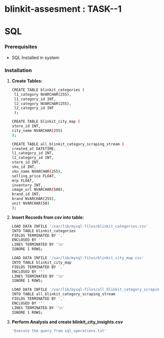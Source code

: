 # blinkit-assesment : TASK--1
# SQL

### Prerequisites

- SQL Installed in system

### Installation

1. **Create Tables:**

   ```bash
   CREATE TABLE blinkit_categories (
    l1_category NVARCHAR(255),
    l1_category_id INT,
    l2_category NVARCHAR(255),
    l2_category_id INT
    );
    ```
    ```bash
    CREATE TABLE blinkit_city_map (
    store_id INT,
    city_name NVARCHAR(255)
    );
    ```

    ```bash
    CREATE TABLE all_blinkit_category_scraping_stream (
    created_at DATETIME,
    l1_category_id INT,
    l2_category_id INT,
    store_id INT,
    sku_id INT,
    sku_name NVARCHAR(255),
    selling_price FLOAT,
    mrp FLOAT,
    inventory INT,
    image_url NVARCHAR(500),
    brand_id INT,
    brand NVARCHAR(255),
    unit NVARCHAR(50)
    );
    ```

2. **Insert Records from csv into table:**
    ```bash
    LOAD DATA INFILE '/var/lib/mysql-files/blinkit_categories.csv' 
    INTO TABLE blinkit_categories 
    FIELDS TERMINATED BY ','  
    ENCLOSED BY '"'  
    LINES TERMINATED BY '\n' 
    IGNORE 1 ROWS;
    ```

    ```bash
    LOAD DATA INFILE '/var/lib/mysql-files/blinkit_city_map.csv'
    INTO TABLE blinkit_city_map
    FIELDS TERMINATED BY ',' 
    ENCLOSED BY '"' 
    LINES TERMINATED BY '\n'
    IGNORE 1 ROWS;
    ```

    ```bash
    LOAD DATA INFILE '/var/lib/mysql-files/all_blinkit_category_scraping_stream.csv'
    INTO TABLE all_blinkit_category_scraping_stream
    FIELDS TERMINATED BY ',' 
    ENCLOSED BY '"' 
    LINES TERMINATED BY '\n'
    IGNORE 1 ROWS;
    ```

3. **Perform Analysis and create blinkit_city_insights.csv**
    ```bash
    'Execute the query from sql_operations.txt'